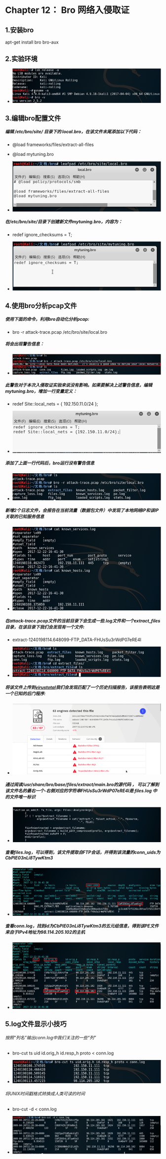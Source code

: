 # Chapter 12： Bro 网络入侵取证

## 1.安装bro

apt-get install bro bro-aux

## 2.实验环境

- ![](https://raw.githubusercontent.com/U2Vino/photo/Chapter-12/environment.PNG)

## 3.编辑bro配置文件

##### 编辑 /etc/bro/site/ 目录下的 local.bro，在该文件末尾添加以下代码：

- @load frameworks/files/extract-all-files

- @load mytuning.bro

- ![](https://raw.githubusercontent.com/U2Vino/photo/Chapter-12/local_bro_conf.PNG)

##### 在/etc/bro/site/目录下创建新文件mytuning.bro，内容为：

- redef ignore_checksums = T;

- ![](https://raw.githubusercontent.com/U2Vino/photo/Chapter-12/mytuning_bro1.PNG)

## 4.使用bro分析pcap文件

##### 使用下面的命令，利用bro自动化分析pcap:

- bro -r attack-trace.pcap /etc/bro/site/local.bro

##### 将会出现警告信息：

- ![](https://raw.githubusercontent.com/U2Vino/photo/Chapter-12/bro-one.PNG)

##### 此警告对于本次入侵取证实验来说没有影响。如果要解决上述警告信息，编辑mytuning.bro，增加一行变量定义：

- redef Site::local_nets = { 192.150.11.0/24 };

- ![](https://raw.githubusercontent.com/U2Vino/photo/Chapter-12/mytuning_bro2.PNG)

##### 添加了上面一行代码后，bro运行没有警告信息

- ![](https://raw.githubusercontent.com/U2Vino/photo/Chapter-12/bro-two.PNG)

##### 新增2个日志文件，会报告在当前流量（数据包文件）中发现了本地网络IP和该IP关联的已知服务信息

- ![](https://raw.githubusercontent.com/U2Vino/photo/Chapter-12/cat_services_and_hosts.PNG)

##### 在attack-trace.pcap文件的当前目录下会生成一些.log文件和一个extract_files目录，在该目录下我们会发现有一个文件:

- extract-1240198114.648099-FTP_DATA-FHUsSu3rWdP07eRE4l

- ![](https://raw.githubusercontent.com/U2Vino/photo/Chapter-12/extract.PNG)

##### 将该文件上传到[virustotal](https://www.virustotal.com/)我们会发现匹配了一个历史扫描报告，该报告表明这是一个已知的后门程序:

- ![](https://raw.githubusercontent.com/U2Vino/photo/Chapter-12/exe.PNG)

##### 通过阅读/usr/share/bro/base/files/extract/main.bro的源代码 ， 可以了解到该文件名的最右一个-右侧对应的字符串FHUsSu3rWdP07eRE4l是 files.log 中的文件唯一标识

- ![](https://raw.githubusercontent.com/U2Vino/photo/Chapter-12/main_bro.PNG)

##### 查看files.log，可以得到，该文件提取自FTP会话，并得到该流量的conn_uids为CbPIE03nLi8TywKtm3

- ![](https://raw.githubusercontent.com/U2Vino/photo/Chapter-12/file_log.PNG)

##### 查看conn.log，找到id为CbPIE03nLi8TywKtm3的五元组信息，得到该PE文件来自于IPv4地址为98.114.205.102的主机

- ![](https://raw.githubusercontent.com/U2Vino/photo/Chapter-12/conn_log.PNG)

## 5.log文件显示小技巧

###### 按照“列名”输出conn.log中我们关注的一些“列”

- bro-cut ts uid id.orig_h id.resp_h proto < conn.log

- ![](https://raw.githubusercontent.com/U2Vino/photo/Chapter-12/bro-cut-one.PNG)

###### 将UNIX时间戳格式转换成人类可读的时间

- bro-cut -d < conn.log

- ![](https://raw.githubusercontent.com/U2Vino/photo/Chapter-12/bro-cut-two.PNG)
